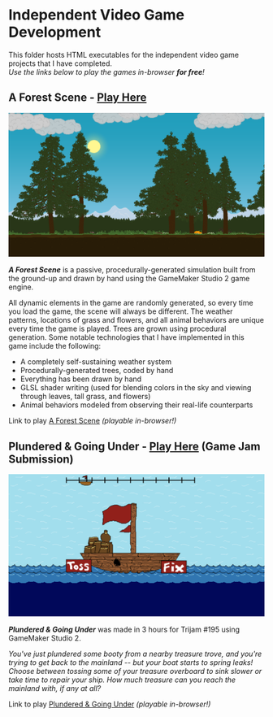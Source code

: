 # Independent Video Game Development

This folder hosts HTML executables for the independent video game projects that I have completed.
</br>*Use the links below to play the games in-browser **for free**!*

## A Forest Scene - [Play Here](https://misnomer2.itch.io/a-forest-scene)

[![*A Forest Scene* splash image.](<Assets/A Forest Scene/AForestSceneDay2.png> "Click to play 'A Forest Scene!'")](https://misnomer2.itch.io/a-forest-scene)

***A Forest Scene*** is a passive, procedurally-generated simulation built from the ground-up and drawn by hand using the GameMaker Studio 2 game engine.

All dynamic elements in the game are randomly generated, so every time you load the game, the scene will always be different. The weather patterns, locations of grass and flowers, and all animal behaviors are unique every time the game is played. Trees are grown using procedural generation. Some notable technologies that I have implemented in this game include the following:

- A completely self-sustaining weather system
- Procedurally-generated trees, coded by hand
- Everything has been drawn by hand
- GLSL shader writing (used for blending colors in the sky and viewing through leaves, tall grass, and flowers)
- Animal behaviors modeled from observing their real-life counterparts

Link to play [A Forest Scene](https://misnomer2.itch.io/a-forest-scene) *(playable in-browser!)*

## Plundered & Going Under - [Play Here](https://misnomer2.itch.io/plundered-and-going-under) (Game Jam Submission)

[![*Plundered and Going Under* splash image.](<Assets/PaGU/PaGUGameplay.png> "Click to play 'Plundered and Going Under!'")](https://misnomer2.itch.io/plundered-and-going-under)

***Plundered & Going Under*** was made in 3 hours for Trijam #195 using GameMaker Studio 2.

*You've just plundered some booty from a nearby treasure trove, and you're trying to get back to the mainland -- but your boat starts to spring leaks! Choose between tossing some of your treasure overboard to sink slower or take time to repair your ship. How much treasure can you reach the mainland with, if any at all?*

Link to play [Plundered & Going Under](https://misnomer2.itch.io/plundered-and-going-under) *(playable in-browser!)*
